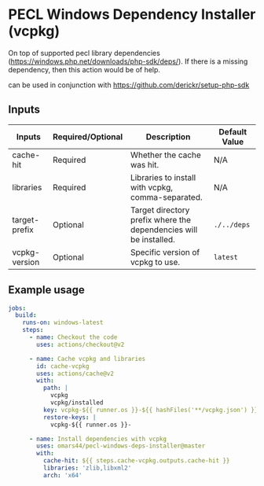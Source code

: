 # PECL Windows Dependency Installer (vcpkg)

On top of supported pecl library dependencies (https://windows.php.net/downloads/php-sdk/deps/). If there is a missing dependency, then this action would be of help.

can be used in conjunction with https://github.com/derickr/setup-php-sdk

## Inputs


| Inputs          | Required/Optional | Description                                                                 | Default Value     |
|-----------------|-------------------|-----------------------------------------------------------------------------|-------------------|
| cache-hit       | Required          | Whether the cache was hit.                                                  | N/A               |
| libraries       | Required          | Libraries to install with vcpkg, comma-separated.                           | N/A               |
| target-prefix   | Optional          | Target directory prefix where the dependencies will be installed.           | `./../deps`       |
| vcpkg-version   | Optional          | Specific version of vcpkg to use.                                           | `latest`          |

## Example usage

```yaml
jobs:
  build:
    runs-on: windows-latest
    steps:
      - name: Checkout the code
        uses: actions/checkout@v2

      - name: Cache vcpkg and libraries
        id: cache-vcpkg
        uses: actions/cache@v2
        with:
          path: |
            vcpkg
            vcpkg/installed
          key: vcpkg-${{ runner.os }}-${{ hashFiles('**/vcpkg.json') }}
          restore-keys: |
            vcpkg-${{ runner.os }}-

      - name: Install dependencies with vcpkg
        uses: omars44/pecl-windows-deps-installer@master
        with:
          cache-hit: ${{ steps.cache-vcpkg.outputs.cache-hit }}
          libraries: 'zlib,libxml2'
          arch: 'x64'
```


